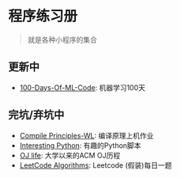 # 程序练习册

 > 就是各种小程序的集合

## 更新中

 - [100-Days-Of-ML-Code](https://github.com/kdwycz/workbook/tree/master/100-Days-Of-ML-Code): 机器学习100天

## 完坑/弃坑中

 - [Compile Principles-WL](https://github.com/kdwycz/workbook/tree/master/Compile%20Principles-WL): 编译原理上机作业
 - [Interesting Python](https://github.com/kdwycz/workbook/tree/master/Interesting%20Python): 有趣的Python脚本
 - [OJ life](https://github.com/kdwycz/workbook/tree/master/OJ%20life): 大学以来的ACM OJ历程
 - [LeetCode Algorithms](https://github.com/kdwycz/workbook/tree/master/LeetCode%20Algorithms): Leetcode (假装)每日一题